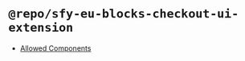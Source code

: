 # `@repo/sfy-eu-blocks-checkout-ui-extension`

- [Allowed Components](https://shopify.dev/docs/api/checkout-ui-extensions/2024-07)